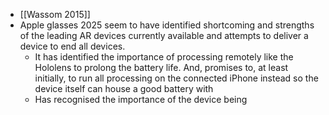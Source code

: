 - [[Wassom 2015]]
- Apple glasses 2025 seem to have identified shortcoming and strengths of the leading AR devices currently available and attempts to deliver a device to end all devices.
	- It has identified the importance of processing remotely like the Hololens to prolong the battery life. And, promises to, at least initially, to run all processing on the connected iPhone instead so the device itself can house a good battery with
	- Has recognised the importance of the device being